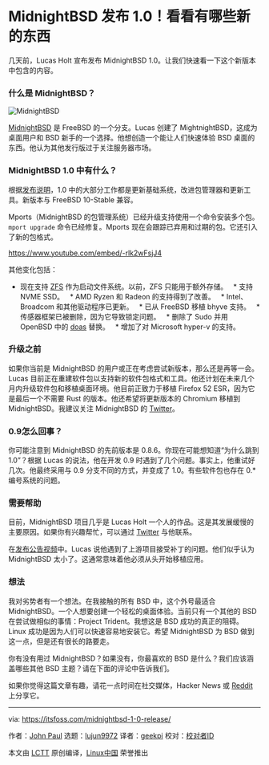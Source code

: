 MidnightBSD 发布 1.0！看看有哪些新的东西
======
几天前，Lucas Holt 宣布发布 MidnightBSD 1.0。让我们快速看一下这个新版本中包含的内容。

### 什么是 MidnightBSD？

![MidnightBSD][1]

[MidnightBSD][2] 是 FreeBSD 的一个分支。Lucas 创建了 MightnightBSD，这成为桌面用户和 BSD 新手的一个选择。他想创造一个能让人们快速体验 BSD 桌面的东西。他认为其他发行版过于关注服务器市场。

### MidnightBSD 1.0 中有什么？

根据[发布说明][3]，1.0 中的大部分工作都是更新基础系统，改进包管理器和更新工具。新版本与 FreeBSD 10-Stable 兼容。

Mports（MidnightBSD 的包管理系统）已经升级支持使用一个命令安装多个包。`mport upgrade` 命令已经修复。Mports 现在会跟踪已弃用和过期的包。它还引入了新的包格式。

<https://www.youtube.com/embed/-rlk2wFsjJ4>

其他变化包括：

  * 现在支持 [ZFS][4] 作为启动文件系统。以前，ZFS 只能用于额外存储。
  * 支持 NVME SSD。
  * AMD Ryzen 和 Radeon 的支持得到了改善。
  * Intel、Broadcom 和其他驱动程序已更新。
  * 已从 FreeBSD 移植 bhyve 支持。
  * 传感器框架已被删除，因为它导致锁定问题。
  * 删除了 Sudo 并用 OpenBSD 中的 [doas][5] 替换。
  * 增加了对 Microsoft hyper-v 的支持。



### 升级之前

如果你当前是 MidnightBSD 的用户或正在考虑尝试新版本，那么还是再等一会。Lucas 目前正在重建软件包以支持新的软件包格式和工具。他还计划在未来几个月内升级软件包和移植桌面环境。他目前正致力于移植 Firefox 52 ESR，因为它是最后一个不需要 Rust 的版本。他还希望将更新版本的 Chromium 移植到 MidnightBSD。我建议关注 MidnightBSD 的 [Twitter][6]。

### 0.9怎么回事？

你可能注意到 MidnightBSD 的先前版本是 0.8.6。你现在可能想知道“为什么跳到 1.0”？根据 Lucas 的说法，他在开发 0.9 时遇到了几个问题。事实上，他重试好几次。他最终采用与 0.9 分支不同的方式，并变成了 1.0。有些软件包也存在 0.* 编号系统的问题。

### 需要帮助

目前，MidnightBSD 项目几乎是 Lucas Holt 一个人的作品。这是其发展缓慢的主要原因。如果你有兴趣帮忙，可以通过 [Twitter][6] 与他联系。

在[发布公告视频][7]中。Lucas 说他遇到了上游项目接受补丁的问题。他们似乎认为 MidnightBSD 太小了。这通常意味着他必须从头开始移植应用。

### 想法

我对劣势者有一个想法。在我接触的所有 BSD 中，这个外号最适合 MidnightBSD。一个人想要创建一个轻松的桌面体验。当前只有一个其他的 BSD 在尝试做相似的事情：Project Trident。我想这是 BSD 成功的真正的阻碍。Linux 成功是因为人们可以快速容易地安装它。希望 MidnightBSD 为 BSD 做到这一点，但是还有很长的路要走。

你有没有用过 MidnightBSD？如果没有，你最喜欢的 BSD 是什么？我们应该涵盖哪些其他 BSD 主题？请在下面的评论中告诉我们。

如果你觉得这篇文章有趣，请花一点时间在社交媒体，Hacker News 或 [Reddit][8] 上分享它。

--------------------------------------------------------------------------------

via: https://itsfoss.com/midnightbsd-1-0-release/

作者：[John Paul][a]
选题：[lujun9972][b]
译者：[geekpi](https://github.com/geekpi)
校对：[校对者ID](https://github.com/校对者ID)

本文由 [LCTT](https://github.com/LCTT/TranslateProject) 原创编译，[Linux中国](https://linux.cn/) 荣誉推出

[a]:  https://itsfoss.com/author/john/
[b]: https://github.com/lujun9972
[1]: https://4bds6hergc-flywheel.netdna-ssl.com/wp-content/uploads/2018/10/midnightbsd-wallpaper.jpeg
[2]: https://www.midnightbsd.org/
[3]: https://www.midnightbsd.org/notes/
[4]: https://itsfoss.com/what-is-zfs/
[5]: https://man.openbsd.org/doas
[6]: https://twitter.com/midnightbsd
[7]: https://www.youtube.com/watch?v=-rlk2wFsjJ4
[8]: http://reddit.com/r/linuxusersgroup
